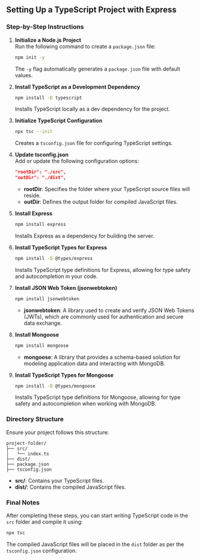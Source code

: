 ## Setting Up a TypeScript Project with Express

### Step-by-Step Instructions

1. **Initialize a Node.js Project**  
   Run the following command to create a `package.json` file:

   ```bash
   npm init -y
   ```

   The `-y` flag automatically generates a `package.json` file with default values.

2. **Install TypeScript as a Development Dependency**

   ```bash
   npm install -D typescript
   ```

   Installs TypeScript locally as a dev dependency for the project.

3. **Initialize TypeScript Configuration**

   ```bash
   npx tsc --init
   ```

   Creates a `tsconfig.json` file for configuring TypeScript settings.

4. **Update tsconfig.json**  
   Add or update the following configuration options:

   ```json
   "rootDir": "./src",
   "outDir": "./dist",
   ```

   - **rootDir**: Specifies the folder where your TypeScript source files will reside.
   - **outDir**: Defines the output folder for compiled JavaScript files.

5. **Install Express**

   ```bash
   npm install express
   ```

   Installs Express as a dependency for building the server.

6. **Install TypeScript Types for Express**

   ```bash
   npm install -D @types/express
   ```

   Installs TypeScript type definitions for Express, allowing for type safety and autocompletion in your code.

7. **Install JSON Web Token (jsonwebtoken)**

   ```bash
   npm install jsonwebtoken
   ```

   - **jsonwebtoken**: A library used to create and verify JSON Web Tokens (JWTs), which are commonly used for authentication and secure data exchange.

8. **Install Mongoose**

   ```bash
   npm install mongoose
   ```

   - **mongoose**: A library that provides a schema-based solution for modeling application data and interacting with MongoDB.

9. **Install TypeScript Types for Mongoose**
   ```bash
   npm install -D @types/mongoose
   ```
   Installs TypeScript type definitions for Mongoose, allowing for type safety and autocompletion when working with MongoDB.

### Directory Structure

Ensure your project follows this structure:

```
project-folder/
├── src/
│   └── index.ts
├── dist/
├── package.json
├── tsconfig.json
```

- **src/**: Contains your TypeScript files.
- **dist/**: Contains the compiled JavaScript files.

### Final Notes

After completing these steps, you can start writing TypeScript code in the `src` folder and compile it using:

```bash
npx tsc
```

The compiled JavaScript files will be placed in the `dist` folder as per the `tsconfig.json` configuration.
